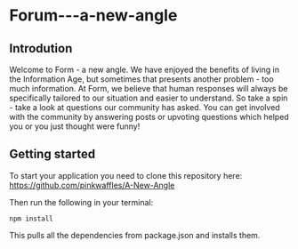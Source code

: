 # Forum---a-new-angle

## Introdution
Welcome to Form - a new angle. We have enjoyed the benefits of living in the Information Age, but sometimes that presents another problem - too much information. At Form, we believe that human responses will always be specifically tailored to our situation and easier to understand. So take a spin - take a look at questions our community has asked. You can get involved with the community by answering posts or upvoting questions which helped you or you just thought were funny!

## Getting started

To start your application you need to clone this repository here:
https://github.com/pinkwaffles/A-New-Angle

Then run the following in your terminal:

`npm install`

This pulls all the dependencies from package.json and installs them.
